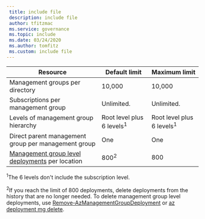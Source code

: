```yaml
---
 title: include file
 description: include file
 author: tfitzmac
 ms.service: governance
 ms.topic: include
 ms.date: 03/24/2020
 ms.author: tomfitz
 ms.custom: include file
---
```


| Resource | Default limit | Maximum limit |
| --- | --- | --- |
| Management groups per directory | 10,000 | 10,000 |
| Subscriptions per management group | Unlimited. | Unlimited. |
| Levels of management group hierarchy | Root level plus 6 levels<sup>1</sup> | Root level plus 6 levels<sup>1</sup> |
| Direct parent management group per management group | One | One |
| [Management group level deployments](../articles/azure-resource-manager/templates/deploy-to-management-group.md) per location | 800<sup>2</sup> | 800 |

<sup>1</sup>The 6 levels don't include the subscription level.

<sup>2</sup>If you reach the limit of 800 deployments, delete deployments from the history that are no longer needed. To delete management group level deployments, use [Remove-AzManagementGroupDeployment](/powershell/module/az.resources/Remove-AzManagementGroupDeployment) or [az deployment mg delete](/cli/azure/deployment/mg?view=azure-cli-latest#az-deployment-mg-delete).
